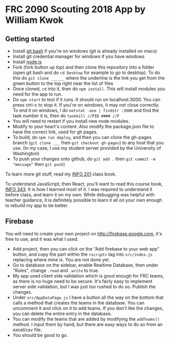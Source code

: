 # FRC 2090 Scouting 2018 App by William Kwok

## Getting started
- Install [git bash](https://git-scm.com/downloads) if you're on windows (git is already installed on macs)
- Install git credential manager for windows if you have windows
- Install [node.js](https://nodejs.org/en/)
- Fork (fork button up top) and then clone this repository into a folder (open git bash and do `cd Desktop` for example to go to desktop). To do this do `git clone ______` where the underline is the link you get from the green button to the top right near the list of files
- Once cloned, `cd` into it, then do `npm install`. This will install modules you need for the app to run.
- Do `npm start` to test if it runs. It should run on localhost:3000. You can press ctrl-c to stop it. If you're on windows, it may not close correctly. To end it on windows, I do `netstat -ano | findstr :3000` and find the task number it is, then do `taskkill //PID #### //F`
- You will need to restart if you install new node modules.
- Modify to your heart's content. Also modify the package.json file to have the correct link, used for gh pages.
- To build, do `npm run deploy`, and then you can clone the gh-pages branch (`git clone ___` then `git checkout gh-pages`) to any host that you use. (In my case, I use my student server provided by the University of Washington)
- To push your changes onto github, do `git add .` then `git commit -m "message"` then `git push`)

To learn more git stuff, read my [INFO 201](https://info201.github.io/) class book.

To understand JavaScript, then React, you'll want to read this course book, [INFO 343](https://info343.github.io/). It is how I learned most of it. I was required to understand it before class, and learn it on my own. While debugging was helpful with teacher guidance, it is definitely possible to learn it all on your own enough to rebuild my app to be better.

## Firebase
You will need to create your own project on http://firebase.google.com, it's free to use, and it was what I used.
- Add project, then you can click on the "Add firebase to your web app" button, and copy the part within the `<script>` tag into `src/index.js` replacing where mine is. You are not done yet.
- Go to database on the sidebar, enable Realtime Database, then under "Rules", change `.read` and `.write` to true.
- My app used client side validation which is good enough for FRC teams, as there is no huge need to be secure. It's fairly easy to implement server side validation, but I was just too rushed to do so. Publish the changes.
- Under `src/AppDataPage.js` I have a button all the way on the bottom that calls a method that creates the teams in the database. You can uncomment it and click on it to add teams. If you don't like the changes, you can delete the entire entry in the database.
- You can modify the teams that are added by modifying the `addTeams()` method. I input them by hand, but there are easy ways to do so from an excel/csv file.
- You should be good to go.

